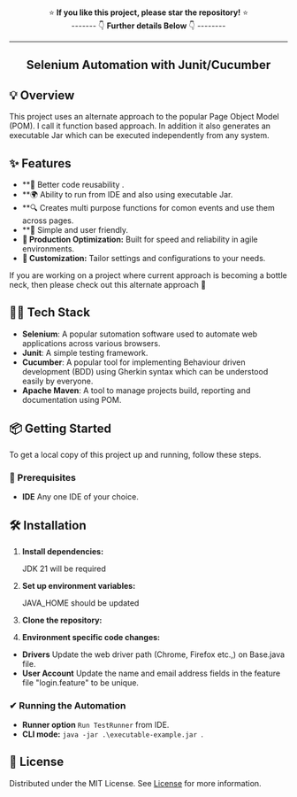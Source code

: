 <div align= "center">

⭐ **If you like this project, please star the repository!** ⭐ <br>
------- 👇 **Further details Below** 👇 --------

<hr>
</div>

<div align="center">


<h2> Selenium Automation with Junit/Cucumber </h2>


</div>

## 💡 Overview

This project uses an alternate approach to the popular Page Object Model (POM). I call it function based approach. In addition it also generates an executable Jar which can be executed independently from any system.

## ✨ Features

- **🔐 Better code reusability . 
- **🌍 Ability to run from IDE and also using executable Jar.
- **🔍 Creates multi purpose functions for comon events and use them across pages.
- **📄 Simple and user friendly.
- **🎯 Production Optimization:** Built for speed and reliability in agile environments.
- **🔧 Customization:** Tailor settings and configurations to your needs.


If you are working on a project where current approach is becoming a bottle neck, then please check out this alternate approach 🐞

## 👩‍💻 Tech Stack

- **Selenium**: A popular sutomation software used to automate web applications across various browsers.
- **Junit**: A simple testing framework.
- **Cucumber**: A popular tool for implementing Behaviour driven development (BDD) using Gherkin syntax which can be understood easily by everyone.
- **Apache Maven**: A tool to manage projects build, reporting and documentation using POM.


## 📦 Getting Started

To get a local copy of this project up and running, follow these steps.

### 🚀 Prerequisites

- **IDE** Any one IDE of your choice.


## 🛠️ Installation


1. **Install dependencies:**

   JDK 21 will be required

2. **Set up environment variables:**

   JAVA_HOME should be updated 

3. **Clone the repository:**

4. **Environment specific code changes:**


- **Drivers** Update the web driver path (Chrome, Firefox etc.,) on Base.java file.
- **User Account** Update the name and email address fields in the feature file "login.feature" to be unique.
   
### ✔ Running the Automation

- **Runner option** `Run TestRunner` from IDE.
- **CLI mode:** `java -jar .\executable-example.jar `.


## 📜 License

Distributed under the MIT License. See [License](/LICENSE) for more information.
